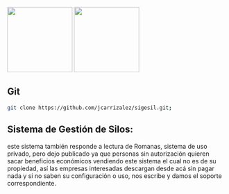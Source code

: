 <p>
<img src="https://www.php.net/images/logos/php-logo.svg" width="150" height="150">
<a href="https://twitter.com/hashtag/sigesil" target="_blank">
<img src="https://help.twitter.com/content/dam/help-twitter/brand/logo.png" width="150" height="150">
</a>
</p>
<p align="center">
</p>


## Git
```bash
git clone https://github.com/jcarrizalez/sigesil.git;
```

## Sistema de Gestión de Silos:
 este sistema también responde a lectura de Romanas, sistema de uso privado, pero dejo publicado ya que personas sin autorización quieren sacar beneficios económicos vendiendo este sistema el cual no es de su propiedad, así las empresas interesadas descargan desde acá sin pagar nada y si no saben su configuración o uso, nos escribe y damos el soporte correspondiente.
